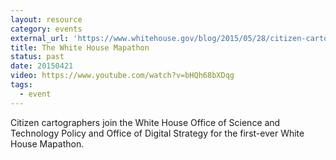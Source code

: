 ```yaml
---
layout: resource
category: events
external_url: 'https://www.whitehouse.gov/blog/2015/05/28/citizen-cartographers-unite-report-first-white-house-mapathon'
title: The White House Mapathon
status: past
date: 20150421
video: https://www.youtube.com/watch?v=bHQh68bXDqg
tags:
  - event
---
```


Citizen cartographers join the White House Office of Science and Technology Policy and Office of Digital Strategy for the first-ever White House Mapathon.